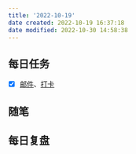 ```yaml
---
title: '2022-10-19'
date created: 2022-10-19 16:37:18
date modified: 2022-10-30 14:58:38
---
```


## 每日任务

- [x] [邮件](https://email.ustc.edu.cn/coremail/)、[打卡](https://weixine.ustc.edu.cn/2020/login)

## 随笔

## 每日复盘
